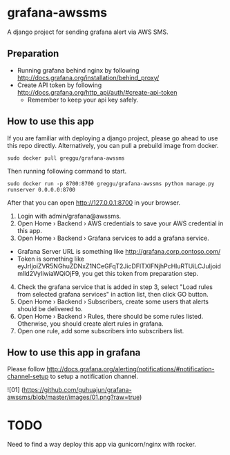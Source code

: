 # grafana-awssms
A django project for sending grafana alert via AWS SMS.

## Preparation

* Running grafana behind nginx by following http://docs.grafana.org/installation/behind_proxy/
* Create API token by following http://docs.grafana.org/http_api/auth/#create-api-token
  * Remember to keep your api key safely.

## How to use this app

If you are familiar with deploying a django project, please go ahead to use this repo directly.
Alternatively, you can pull a prebuild image from docker.
```
sudo docker pull greggu/grafana-awssms
```

Then running following command to start.
```
sudo docker run -p 8700:8700 greggu/grafana-awssms python manage.py runserver 0.0.0.0:8700
```

After that you can open http://127.0.0.1:8700 in your browser.

1. Login with admin/grafana@awssms.
2. Open Home › Backend › AWS credentials to save your AWS credential in this app.
3. Open Home › Backend › Grafana services to add a grafana service.
  * Grafana Server URL is something like http://grafana.corp.contoso.com/
  * Token is something like eyJrIjoiZVR5NGhuZDNxZ1NCeGFqT2JicDFITXlFNjhPcHluRTUiLCJuIjoidmlld2VyIiwiaWQiOjF9, you get this token from preparation step.
4. Check the grafana service that is added in step 3, select "Load rules from selected grafana services" in action list, then click GO button.
5. Open Home › Backend › Subscribers, create some users that alerts should be delivered to.
6. Open Home › Backend › Rules, there should be some rules listed. Otherwise, you should create alert rules in grafana.
7. Open one rule, add some subscribers into subscribers list.

## How to use this app in grafana

Please follow http://docs.grafana.org/alerting/notifications/#notification-channel-setup to setup a notification channel.

![01] (https://github.com/guhuajun/grafana-awssms/blob/master/images/01.png?raw=true)


# TODO
Need to find a way deploy this app via gunicorn/nginx with rocker.